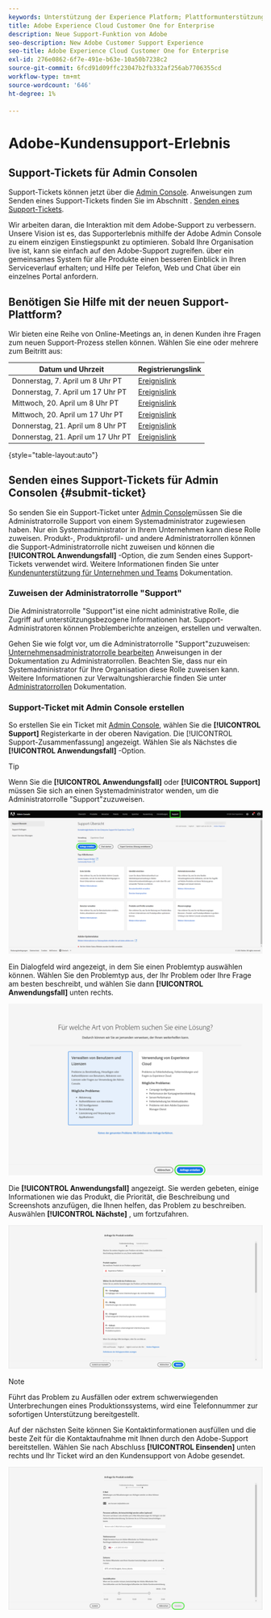 ```yaml
---
keywords: Unterstützung der Experience Platform; Plattformunterstützung; Unterstützung intelligenter Dienste; Kundenunterstützung; Unterstützung der Attribution; rtcdp-Unterstützung; Support-Ticket einreichen; Support-Ticket
title: Adobe Experience Cloud Customer One for Enterprise
description: Neue Support-Funktion von Adobe
seo-description: New Adobe Customer Support Experience
seo-title: Adobe Experience Cloud Customer One for Enterprise
exl-id: 276e0862-6f7e-491e-b63e-10a50b7238c2
source-git-commit: 6fcd91d09ffc23047b2fb332af256ab7706355cd
workflow-type: tm+mt
source-wordcount: '646'
ht-degree: 1%

---
```


# Adobe-Kundensupport-Erlebnis

## Support-Tickets für Admin Consolen

Support-Tickets können jetzt über die [Admin Console](https://adminconsole.adobe.com/). Anweisungen zum Senden eines Support-Tickets finden Sie im Abschnitt . [Senden eines Support-Tickets](#submit-ticket).

Wir arbeiten daran, die Interaktion mit dem Adobe-Support zu verbessern. Unsere Vision ist es, das Supporterlebnis mithilfe der Adobe Admin Console zu einem einzigen Einstiegspunkt zu optimieren. Sobald Ihre Organisation live ist, kann sie einfach auf den Adobe-Support zugreifen. über ein gemeinsames System für alle Produkte einen besseren Einblick in Ihren Serviceverlauf erhalten; und Hilfe per Telefon, Web und Chat über ein einzelnes Portal anfordern.

## Benötigen Sie Hilfe mit der neuen Support-Plattform?

Wir bieten eine Reihe von Online-Meetings an, in denen Kunden ihre Fragen zum neuen Support-Prozess stellen können. Wählen Sie eine oder mehrere zum Beitritt aus:

| Datum und Uhrzeit | Registrierungslink |
|--- |--- |
| Donnerstag, 7. April um 8 Uhr PT | [Ereignislink](https://event.on24.com/wcc/r/3723732/5288A3B031AD858BF241EB0C0057CD85) |
| Donnerstag, 7. April um 17 Uhr PT | [Ereignislink](https://event.on24.com/wcc/r/3723733/286EFEA9E8D9B6BB49464862F5414B8C) |
| Mittwoch, 20. April um 8 Uhr PT | [Ereignislink](https://event.on24.com/wcc/r/3712143/05DAF046E4BB864E7C313B056ADE4EB2) |
| Mittwoch, 20. April um 17 Uhr PT | [Ereignislink](https://event.on24.com/wcc/r/3723740/A9EDA45FA61D3FFC4BF713419B677F16) |
| Donnerstag, 21. April um 8 Uhr PT | [Ereignislink](https://event.on24.com/wcc/r/3723741/C7EBCD38583D4D7AFCBD56029EB17C98) |
| Donnerstag, 21. April um 17 Uhr PT | [Ereignislink](https://event.on24.com/wcc/r/3723743/6F41ED2648A621F1419A56F0A52F4446) |

{style=&quot;table-layout:auto&quot;}

## Senden eines Support-Tickets für Admin Consolen {#submit-ticket}

So senden Sie ein Support-Ticket unter [Admin Console](https://adminconsole.adobe.com/)müssen Sie die Administratorrolle Support von einem Systemadministrator zugewiesen haben. Nur ein Systemadministrator in Ihrem Unternehmen kann diese Rolle zuweisen. Produkt-, Produktprofil- und andere Administratorrollen können die Support-Administratorrolle nicht zuweisen und können die **[!UICONTROL Anwendungsfall]** -Option, die zum Senden eines Support-Tickets verwendet wird. Weitere Informationen finden Sie unter [Kundenunterstützung für Unternehmen und Teams](customer-care.md) Dokumentation.

### Zuweisen der Administratorrolle &quot;Support&quot;

Die Administratorrolle &quot;Support&quot;ist eine nicht administrative Rolle, die Zugriff auf unterstützungsbezogene Informationen hat. Support-Administratoren können Problemberichte anzeigen, erstellen und verwalten.

Gehen Sie wie folgt vor, um die Administratorrolle &quot;Support&quot;zuzuweisen: [Unternehmensadministratorrolle bearbeiten](admin-roles.md#add-enterprise-role) Anweisungen in der Dokumentation zu Administratorrollen. Beachten Sie, dass nur ein Systemadministrator für Ihre Organisation diese Rolle zuweisen kann. Weitere Informationen zur Verwaltungshierarchie finden Sie unter [Administratorrollen](admin-roles.md) Dokumentation.

### Support-Ticket mit Admin Console erstellen

So erstellen Sie ein Ticket mit [Admin Console](https://adminconsole.adobe.com/), wählen Sie die **[!UICONTROL Support]** Registerkarte in der oberen Navigation. Die [!UICONTROL Support-Zusammenfassung] angezeigt. Wählen Sie als Nächstes die **[!UICONTROL Anwendungsfall]** -Option.

>[!TIP]
>
> Wenn Sie die **[!UICONTROL Anwendungsfall]** oder **[!UICONTROL Support]** müssen Sie sich an einen Systemadministrator wenden, um die Administratorrolle &quot;Support&quot;zuzuweisen.

![Registerkarte &quot;Admin Console-Support&quot;](./assets/Support.png)

Ein Dialogfeld wird angezeigt, in dem Sie einen Problemtyp auswählen können. Wählen Sie den Problemtyp aus, der Ihr Problem oder Ihre Frage am besten beschreibt, und wählen Sie dann **[!UICONTROL Anwendungsfall]** unten rechts.

![Problem auswählen](./assets/select-case-type.png)

Die **[!UICONTROL Anwendungsfall]** angezeigt. Sie werden gebeten, einige Informationen wie das Produkt, die Priorität, die Beschreibung und Screenshots anzufügen, die Ihnen helfen, das Problem zu beschreiben. Auswählen **[!UICONTROL Nächste]** , um fortzufahren.

![Fall erstellen](./assets/create_case.png)

>[!NOTE]
>
> Führt das Problem zu Ausfällen oder extrem schwerwiegenden Unterbrechungen eines Produktionssystems, wird eine Telefonnummer zur sofortigen Unterstützung bereitgestellt.

Auf der nächsten Seite können Sie Kontaktinformationen ausfüllen und die beste Zeit für die Kontaktaufnahme mit Ihnen durch den Adobe-Support bereitstellen. Wählen Sie nach Abschluss **[!UICONTROL Einsenden]** unten rechts und Ihr Ticket wird an den Kundensupport von Adobe gesendet.

![Einreichen eines Tickets](./assets/submit_case.png)

<!--

## What About the Legacy Systems?

New Tickets/Cases will no longer be able to be submitted in legacy systems as of May 11th.  The [Admin Console](https://adminconsole.adobe.com/) will be used to submit new tickets/cases.

### Existing Tickets/Cases

* Between May 11th and May 20th the legacy systems will remain available to work existing tickets/cases to completion.
* Beginning May 20th the support team will migrate remaining open cases from the legacy systems to the new support experience.  You will receive an email notification regarding how to contact support to continue to work these cases.
-->
